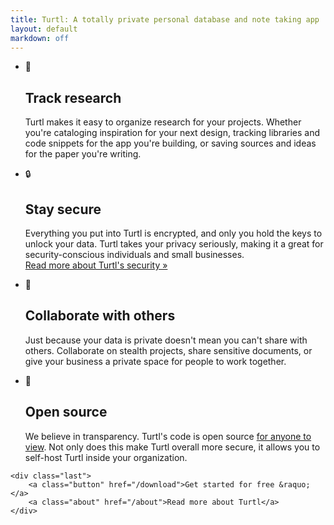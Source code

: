 ```yaml
---
title: Turtl: A totally private personal database and note taking app
layout: default
markdown: off
---
```


<a id="more-info" class="toc-anchor"></a>
<div class="content">
    <ul class="grid">
        <li class="research clear">
            <div>
                <icon>&#59148;</icon>
            </div>
            <div>
                <h2>Track research</h2>
                <p>
                    Turtl makes it easy to organize research for your projects.
                    Whether you're cataloging inspiration for your next design,
                    tracking libraries and code snippets for the app you're
                    building, or saving sources and ideas for the paper you're
                    writing.
                </p>
            </div>
        </li>
        <li class="secure clear">
            <div>
                <icon>&#128274;</icon>
            </div>
            <div>
                <h2>Stay secure</h2>
                <p>
                    Everything you put into Turtl is encrypted, and only you
                    hold the keys to unlock your data. Turtl takes your privacy
                    seriously, making it a great for security-conscious
                    individuals and small businesses.<br>
                    <a href="/docs/security">Read more about Turtl's security &raquo;</a>
                </p>
            </div>
        </li>
        <li class="share clear">
            <div>
                <icon>&#59198;</icon>
            </div>
            <div>
                <h2>Collaborate with others</h2>
                <p>
                    Just because your data is private doesn't mean you can't
                    share with others. Collaborate on stealth projects, share
                    sensitive documents, or give your business
                    a private space for people to work together.
                </p>
            </div>
        </li>
        <li class="open clear">
            <div>
                <icon>&#128214;</icon>
            </div>
            <div>
                <h2>Open source</h2>
                <p>
                    We believe in transparency. Turtl's code is open source
                    <a href="https://github.com/turtl">for anyone to view</a>.
                    Not only does this make Turtl overall more secure, it allows
                    you to self-host Turtl inside your organization.
                </p>
            </div>
        </li>
    </ul>

    <div class="last">
        <a class="button" href="/download">Get started for free &raquo;</a>
        <a class="about" href="/about">Read more about Turtl</a>
    </div>
</div>

